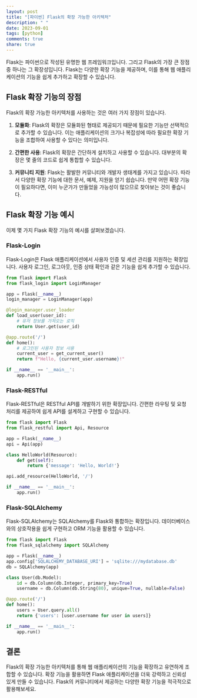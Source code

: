 ```yaml
---
layout: post
title: "[파이썬] Flask의 확장 가능한 아키텍처"
description: " "
date: 2023-09-01
tags: [python]
comments: true
share: true
---
```


Flask는 파이썬으로 작성된 유명한 웹 프레임워크입니다. 그리고 Flask의 가장 큰 장점 중 하나는 그 확장성입니다. Flask는 다양한 확장 기능을 제공하며, 이를 통해 웹 애플리케이션의 기능을 쉽게 추가하고 확장할 수 있습니다.

## Flask 확장 기능의 장점

Flask의 확장 가능한 아키텍처를 사용하는 것은 여러 가지 장점이 있습니다.

1. **모듈화**: Flask의 확장은 모듈화된 형태로 제공되기 때문에 필요한 기능만 선택적으로 추가할 수 있습니다. 이는 애플리케이션의 크기나 복잡성에 따라 필요한 확장 기능을 조합하여 사용할 수 있다는 의미입니다.

2. **간편한 사용**: Flask의 확장은 간단하게 설치하고 사용할 수 있습니다. 대부분의 확장은 몇 줄의 코드로 쉽게 통합할 수 있습니다.

3. **커뮤니티 지원**: Flask는 활발한 커뮤니티와 개발자 생태계를 가지고 있습니다. 따라서 다양한 확장 기능에 대한 문서, 예제, 지원을 얻기 쉽습니다. 만약 어떤 확장 기능이 필요하다면, 이미 누군가가 만들었을 가능성이 많으므로 찾아보는 것이 좋습니다.

## Flask 확장 기능 예시

이제 몇 가지 Flask 확장 기능의 예시를 살펴보겠습니다.

### Flask-Login

Flask-Login은 Flask 애플리케이션에서 사용자 인증 및 세션 관리를 지원하는 확장입니다. 사용자 로그인, 로그아웃, 인증 상태 확인과 같은 기능을 쉽게 추가할 수 있습니다.

```python
from flask import Flask
from flask_login import LoginManager

app = Flask(__name__)
login_manager = LoginManager(app)

@login_manager.user_loader
def load_user(user_id):
    # 유저 정보를 가져오는 로직
    return User.get(user_id)

@app.route('/')
def home():
    # 로그인된 사용자 정보 사용
    current_user = get_current_user()
    return f"Hello, {current_user.username}!"

if __name__ == '__main__':
    app.run()
```

### Flask-RESTful

Flask-RESTful은 RESTful API를 개발하기 위한 확장입니다. 간편한 라우팅 및 요청 처리를 제공하여 쉽게 API를 설계하고 구현할 수 있습니다.

```python
from flask import Flask
from flask_restful import Api, Resource

app = Flask(__name__)
api = Api(app)

class HelloWorld(Resource):
    def get(self):
        return {'message': 'Hello, World!'}

api.add_resource(HelloWorld, '/')

if __name__ == '__main__':
    app.run()
```

### Flask-SQLAlchemy

Flask-SQLAlchemy는 SQLAlchemy를 Flask와 통합하는 확장입니다. 데이터베이스와의 상호작용을 쉽게 구현하고 ORM 기능을 활용할 수 있습니다.

```python
from flask import Flask
from flask_sqlalchemy import SQLAlchemy

app = Flask(__name__)
app.config['SQLALCHEMY_DATABASE_URI'] = 'sqlite:///mydatabase.db'
db = SQLAlchemy(app)

class User(db.Model):
    id = db.Column(db.Integer, primary_key=True)
    username = db.Column(db.String(80), unique=True, nullable=False)

@app.route('/')
def home():
    users = User.query.all()
    return {'users': [user.username for user in users]}

if __name__ == '__main__':
    app.run()
```

## 결론

Flask의 확장 가능한 아키텍처를 통해 웹 애플리케이션의 기능을 확장하고 유연하게 조합할 수 있습니다. 확장 기능을 활용하면 Flask 애플리케이션을 더욱 강력하고 신뢰성 있게 만들 수 있습니다. Flask의 커뮤니티에서 제공하는 다양한 확장 기능을 적극적으로 활용해보세요.